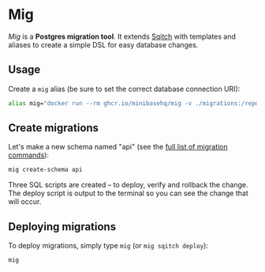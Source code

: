# Mig

_Mig_ is a **Postgres migration tool**. It extends
[Sqitch](https://sqitch.org/) with templates and aliases to create a simple DSL
for easy database changes.

## Usage

Create a `mig` alias (be sure to set the correct database connection URI):

```sh
alias mig="docker run --rm ghcr.io/minibasehq/mig -v ./migrations:/repo:rw --env SQITCH_TARGET=postgres://user:pass@localhost:5432/app"
```

## Create migrations

Let's make a new schema named "api" (see the [full list of migration
commands](wiki)):

```sh
mig create-schema api
```

Three SQL scripts are created – to deploy, verify and rollback the change. The
deploy script is output to the terminal so you can see the change that will
occur.

## Deploying migrations

To deploy migrations, simply type `mig` (or `mig sqitch deploy`):

```sh
mig
```
